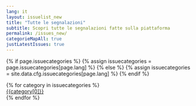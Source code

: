 ```yaml
---
lang: it
layout: issuelist_new
title: "Tutte le segnalazioni"
subtitle: Scopri tutte le segnalazioni fatte sulla piattaforma
permalink: /issues_new/
categorieMapAll: true
justLatestIssues: true
---
```


{% if page.issuecategories %}
{% assign issuecategories = page.issuecategories[page.lang] %}
{% else %}
{% assign issuecategories = site.data.cfg.issuecategories[page.lang] %}
{% endif %}

<div class="row mx-auto">
{% for category in issuecategories %}
  <div class="col-xs-12 col-sm-6 mb-15">
	  <a href="/{{category[0] | slugify}}" class="btn btn-success btn-block">{{category[0]}}</a>
	</div>
{% endfor %}
</div>


